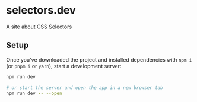 # selectors.dev

A site about CSS Selectors

## Setup

Once you've downloaded the project and installed dependencies with `npm i` (or `pnpm i` or `yarn`), start a development server:

```bash
npm run dev

# or start the server and open the app in a new browser tab
npm run dev -- --open
```
